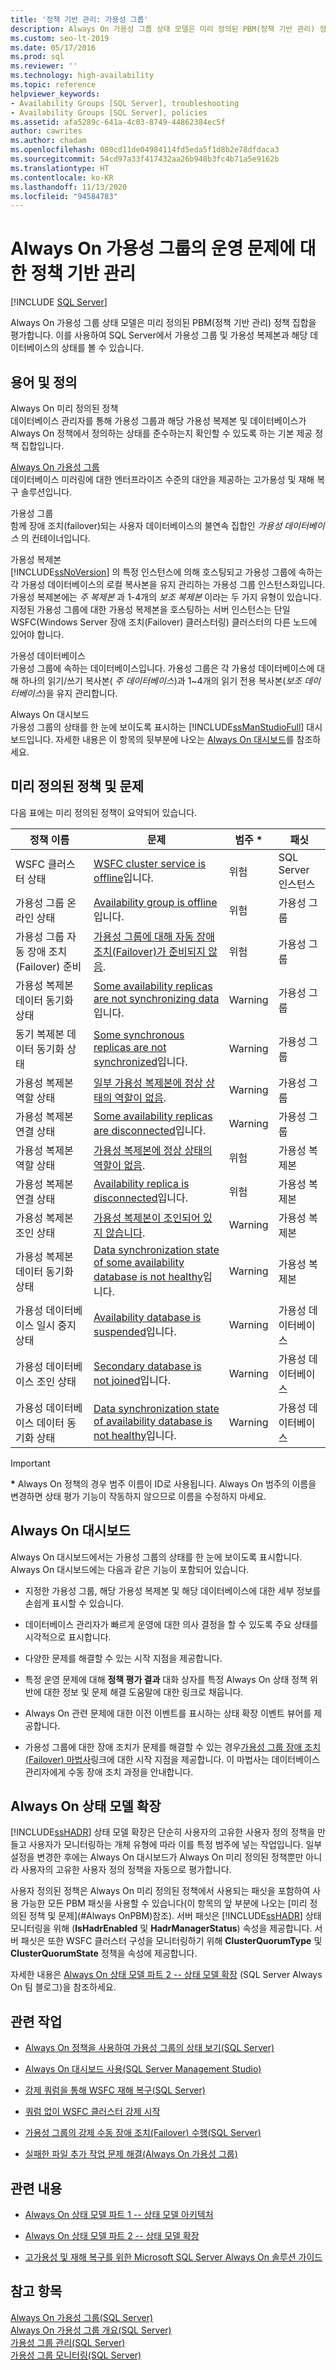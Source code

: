 ```yaml
---
title: '정책 기반 관리: 가용성 그룹'
description: Always On 가용성 그룹 상태 모델은 미리 정의된 PBM(정책 기반 관리) 정책 집합을 평가합니다. 이를 사용하여 SQL Server에서 가용성 그룹 및 복제본과 데이터베이스의 상태를 볼 수 있습니다.
ms.custom: seo-lt-2019
ms.date: 05/17/2016
ms.prod: sql
ms.reviewer: ''
ms.technology: high-availability
ms.topic: reference
helpviewer_keywords:
- Availability Groups [SQL Server], troubleshooting
- Availability Groups [SQL Server], policies
ms.assetid: afa5289c-641a-4c03-8749-44862384ec5f
author: cawrites
ms.author: chadam
ms.openlocfilehash: 080cd11de04984114fd5eda5f1d8b2e78dfdaca3
ms.sourcegitcommit: 54cd97a33f417432aa26b948b3fc4b71a5e9162b
ms.translationtype: HT
ms.contentlocale: ko-KR
ms.lasthandoff: 11/13/2020
ms.locfileid: "94584783"
---
```

# <a name="policy-based-management-for-operational-issues-with-always-on-availability-groups"></a>Always On 가용성 그룹의 운영 문제에 대한 정책 기반 관리
[!INCLUDE [SQL Server](../../../includes/applies-to-version/sqlserver.md)]

  Always On 가용성 그룹 상태 모델은 미리 정의된 PBM(정책 기반 관리) 정책 집합을 평가합니다. 이를 사용하여 SQL Server에서 가용성 그룹 및 가용성 복제본과 해당 데이터베이스의 상태를 볼 수 있습니다.  
  
  
##  <a name="terms-and-definitions"></a><a name="TermsAndDefinitions"></a> 용어 및 정의  
 Always On 미리 정의된 정책  
 데이터베이스 관리자를 통해 가용성 그룹과 해당 가용성 복제본 및 데이터베이스가 Always On 정책에서 정의하는 상태를 준수하는지 확인할 수 있도록 하는 기본 제공 정책 집합입니다.  
  
 [Always On 가용성 그룹](../../../database-engine/availability-groups/windows/always-on-availability-groups-sql-server.md)  
 데이터베이스 미러링에 대한 엔터프라이즈 수준의 대안을 제공하는 고가용성 및 재해 복구 솔루션입니다.  
  
 가용성 그룹  
 함께 장애 조치(failover)되는 사용자 데이터베이스의 불연속 집합인 *가용성 데이터베이스* 의 컨테이너입니다.  
  
 가용성 복제본  
 [!INCLUDE[ssNoVersion](../../../includes/ssnoversion-md.md)] 의 특정 인스턴스에 의해 호스팅되고 가용성 그룹에 속하는 각 가용성 데이터베이스의 로컬 복사본을 유지 관리하는 가용성 그룹 인스턴스화입니다. 가용성 복제본에는 *주 복제본* 과 1-4개의 *보조 복제본* 이라는 두 가지 유형이 있습니다. 지정된 가용성 그룹에 대한 가용성 복제본을 호스팅하는 서버 인스턴스는 단일 WSFC(Windows Server 장애 조치(Failover) 클러스터링) 클러스터의 다른 노드에 있어야 합니다.  
  
 가용성 데이터베이스  
 가용성 그룹에 속하는 데이터베이스입니다. 가용성 그룹은 각 가용성 데이터베이스에 대해 하나의 읽기/쓰기 복사본( *주 데이터베이스*)과 1~4개의 읽기 전용 복사본(*보조 데이터베이스*)을 유지 관리합니다.  
  
 Always On 대시보드  
 가용성 그룹의 상태를 한 눈에 보이도록 표시하는 [!INCLUDE[ssManStudioFull](../../../includes/ssmanstudiofull-md.md)] 대시보드입니다. 자세한 내용은 이 항목의 뒷부분에 나오는 [Always On 대시보드](#Dashboard)를 참조하세요.  
  
##  <a name="predefined-policies-and-issues"></a><a name="Always OnPBM"></a> 미리 정의된 정책 및 문제  
 다음 표에는 미리 정의된 정책이 요약되어 있습니다.  
  
|정책 이름|문제|범주 **&#42;**|패싯|  
|-----------------|-----------|--------------------|-----------|  
|WSFC 클러스터 상태|[WSFC cluster service is offline](../../../database-engine/availability-groups/windows/wsfc-cluster-service-is-offline.md)입니다.|위험|SQL Server 인스턴스|  
|가용성 그룹 온라인 상태|[Availability group is offline](../../../database-engine/availability-groups/windows/availability-group-is-offline.md)입니다.|위험|가용성 그룹|  
|가용성 그룹 자동 장애 조치(Failover) 준비|[가용성 그룹에 대해 자동 장애 조치(Failover)가 준비되지 않음](../../../database-engine/availability-groups/windows/availability-group-is-not-ready-for-automatic-failover.md).|위험|가용성 그룹|  
|가용성 복제본 데이터 동기화 상태|[Some availability replicas are not synchronizing data](../../../database-engine/availability-groups/windows/some-availability-replicas-are-not-synchronizing-data.md)입니다.|Warning|가용성 그룹|  
|동기 복제본 데이터 동기화 상태|[Some synchronous replicas are not synchronized](../../../database-engine/availability-groups/windows/some-synchronous-replicas-are-not-synchronized.md)입니다.|Warning|가용성 그룹|  
|가용성 복제본 역할 상태|[일부 가용성 복제본에 정상 상태의 역할이 없음](../../../database-engine/availability-groups/windows/some-availability-replicas-do-not-have-a-healthy-role.md).|Warning|가용성 그룹|  
|가용성 복제본 연결 상태|[Some availability replicas are disconnected](../../../database-engine/availability-groups/windows/some-availability-replicas-are-disconnected.md)입니다.|Warning|가용성 그룹|  
|가용성 복제본 역할 상태|[가용성 복제본에 정상 상태의 역할이 없음](../../../database-engine/availability-groups/windows/availability-replica-does-not-have-a-healthy-role.md).|위험|가용성 복제본|  
|가용성 복제본 연결 상태|[Availability replica is disconnected](../../../database-engine/availability-groups/windows/availability-replica-is-disconnected.md)입니다.|위험|가용성 복제본|  
|가용성 복제본 조인 상태|[가용성 복제본이 조인되어 있지 않습니다](../../../database-engine/availability-groups/windows/availability-replica-is-not-joined.md).|Warning|가용성 복제본|  
|가용성 복제본 데이터 동기화 상태|[Data synchronization state of some availability database is not healthy](../../../database-engine/availability-groups/windows/data-synchronization-state-of-some-availability-database-is-not-healthy.md)입니다.|Warning|가용성 복제본|  
|가용성 데이터베이스 일시 중지 상태|[Availability database is suspended](../../../database-engine/availability-groups/windows/availability-database-is-suspended.md)입니다.|Warning|가용성 데이터베이스|  
|가용성 데이터베이스 조인 상태|[Secondary database is not joined](../../../database-engine/availability-groups/windows/secondary-database-is-not-joined.md)입니다.|Warning|가용성 데이터베이스|  
|가용성 데이터베이스 데이터 동기화 상태|[Data synchronization state of availability database is not healthy](../../../database-engine/availability-groups/windows/data-synchronization-state-of-availability-database-is-not-healthy.md)입니다.|Warning|가용성 데이터베이스|  
  
> [!IMPORTANT]
>  **&#42;** Always On 정책의 경우 범주 이름이 ID로 사용됩니다. Always On 범주의 이름을 변경하면 상태 평가 기능이 작동하지 않으므로 이름을 수정하지 마세요.  
  
##  <a name="always-on-dashboard"></a><a name="Dashboard"></a> Always On 대시보드  
 Always On 대시보드에서는 가용성 그룹의 상태를 한 눈에 보이도록 표시합니다. Always On 대시보드에는 다음과 같은 기능이 포함되어 있습니다.  
  
-   지정한 가용성 그룹, 해당 가용성 복제본 및 해당 데이터베이스에 대한 세부 정보를 손쉽게 표시할 수 있습니다.  
  
-   데이터베이스 관리자가 빠르게 운영에 대한 의사 결정을 할 수 있도록 주요 상태를 시각적으로 표시합니다.  
  
-   다양한 문제를 해결할 수 있는 시작 지점을 제공합니다.  
  
-   특정 운영 문제에 대해 **정책 평가 결과** 대화 상자를 특정 Always On 상태 정책 위반에 대한 정보 및 문제 해결 도움말에 대한 링크로 채웁니다.  
  
-   Always On 관련 문제에 대한 이전 이벤트를 표시하는 상태 확장 이벤트 뷰어를 제공합니다.  
  
-   가용성 그룹에 대한 장애 조치가 문제를 해결할 수 있는 경우[가용성 그룹 장애 조치(Failover) 마법사](../../../database-engine/availability-groups/windows/use-the-fail-over-availability-group-wizard-sql-server-management-studio.md)링크에 대한 시작 지점을 제공합니다. 이 마법사는 데이터베이스 관리자에게 수동 장애 조치 과정을 안내합니다.  
  
##  <a name="extending-the-always-on-health-model"></a><a name="ExtendHealthModel"></a> Always On 상태 모델 확장  
 [!INCLUDE[ssHADR](../../../includes/sshadr-md.md)] 상태 모델 확장은 단순히 사용자의 고유한 사용자 정의 정책을 만들고 사용자가 모니터링하는 개체 유형에 따라 이를 특정 범주에 넣는 작업입니다.  일부 설정을 변경한 후에는 Always On 대시보드가 Always On 미리 정의된 정책뿐만 아니라 사용자의 고유한 사용자 정의 정책을 자동으로 평가합니다.  
  
 사용자 정의된 정책은 Always On 미리 정의된 정책에서 사용되는 패싯을 포함하여 사용 가능한 모든 PBM 패싯을 사용할 수 있습니다(이 항목의 앞 부분에 나오는 [미리 정의된 정책 및 문제](#Always OnPBM)참조). 서버 패싯은 [!INCLUDE[ssHADR](../../../includes/sshadr-md.md)] 상태 모니터링을 위해 (**IsHadrEnabled** 및 **HadrManagerStatus**) 속성을 제공합니다. 서버 패싯은 또한 WSFC 클러스터 구성을 모니터링하기 위해 **ClusterQuorumType** 및 **ClusterQuorumState** 정책을 속성에 제공합니다.  
  
 자세한 내용은 [Always On 상태 모델 파트 2 -- 상태 모델 확장](/archive/blogs/sqlalwayson/the-alwayson-health-model-part-2-extending-the-health-model) (SQL Server Always On 팀 블로그)을 참조하세요.  
  
##  <a name="related-tasks"></a><a name="RelatedTasks"></a> 관련 작업  
  
-   [Always On 정책을 사용하여 가용성 그룹의 상태 보기&#40;SQL Server&#41;](../../../database-engine/availability-groups/windows/use-always-on-policies-to-view-the-health-of-an-availability-group-sql-server.md)  
  
-   [Always On 대시보드 사용&#40;SQL Server Management Studio&#41;](../../../database-engine/availability-groups/windows/use-the-always-on-dashboard-sql-server-management-studio.md)  
  
-   [강제 쿼럼을 통해 WSFC 재해 복구&#40;SQL Server&#41;](../../../sql-server/failover-clusters/windows/wsfc-disaster-recovery-through-forced-quorum-sql-server.md)  
  
-   [쿼럼 없이 WSFC 클러스터 강제 시작](../../../sql-server/failover-clusters/windows/force-a-wsfc-cluster-to-start-without-a-quorum.md)  
  
-   [가용성 그룹의 강제 수동 장애 조치(Failover) 수행&#40;SQL Server&#41;](../../../database-engine/availability-groups/windows/perform-a-forced-manual-failover-of-an-availability-group-sql-server.md)  
  
-   [실패한 파일 추가 작업 문제 해결&#40;Always On 가용성 그룹&#41;](../../../database-engine/availability-groups/windows/troubleshoot-a-failed-add-file-operation-always-on-availability-groups.md)  
  
##  <a name="related-content"></a><a name="RelatedContent"></a> 관련 내용  
  
-   [Always On 상태 모델 파트 1 -- 상태 모델 아키텍처](/archive/blogs/sqlalwayson/the-alwayson-health-model-part-1-health-model-architecture)  
  
-   [Always On 상태 모델 파트 2 -- 상태 모델 확장](/archive/blogs/sqlalwayson/the-alwayson-health-model-part-2-extending-the-health-model)  
  
-   [고가용성 및 재해 복구를 위한 Microsoft SQL Server Always On 솔루션 가이드](/previous-versions/sql/sql-server-2012/hh781257(v=msdn.10))  
  
## <a name="see-also"></a>참고 항목  
 [Always On 가용성 그룹&#40;SQL Server&#41;](../../../database-engine/availability-groups/windows/always-on-availability-groups-sql-server.md)   
 [Always On 가용성 그룹 개요&#40;SQL Server&#41;](../../../database-engine/availability-groups/windows/overview-of-always-on-availability-groups-sql-server.md)   
 [가용성 그룹 관리&#40;SQL Server&#41;](../../../database-engine/availability-groups/windows/administration-of-an-availability-group-sql-server.md)   
 [가용성 그룹 모니터링&#40;SQL Server&#41;](../../../database-engine/availability-groups/windows/monitoring-of-availability-groups-sql-server.md)  
  
